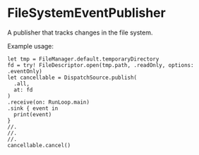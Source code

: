 # FileSystemEventPublisher

A publisher that tracks changes in the file system.

Example usage:

    let tmp = FileManager.default.temporaryDirectory
    fd = try! FileDescriptor.open(tmp.path, .readOnly, options: .eventOnly)
    let cancellable = DispatchSource.publish(
      .all,
      at: fd
    )
    .receive(on: RunLoop.main)
    .sink { event in
      print(event)
    }
    //.
    //.
    //.
    cancellable.cancel()
